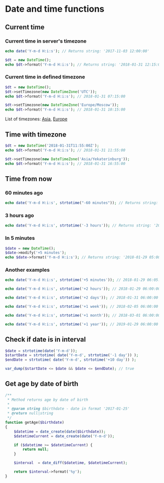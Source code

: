 # Date and time functions

## Current time

### Current time in server's timezone

```php
echo date('Y-m-d H:i:s'); // Returns string: '2017-11-03 12:00:00'

$dt = new DateTime();
echo $dt->format('Y-m-d H:i:s'); // Returns string: '2018-01-31 12:15:00'
```

### Current time in defined timezone

```php
$dt = new DateTime();
$dt->setTimezone(new DateTimeZone('UTC'));
echo $dt->format('Y-m-d H:i:s'); // 2018-01-31 07:15:00

$dt->setTimezone(new DateTimeZone('Europe/Moscow'));
echo $dt->format('Y-m-d H:i:s'); // 2018-01-31 10:15:00
```

List of timezones: [Asia](http://php.net/manual/en/timezones.asia.php), [Europe](http://php.net/manual/en/timezones.europe.php)


## Time with timezone

```php
$dt = new DateTime('2018-01-31T11:55:00Z');
echo $dt->format('Y-m-d H:i:s'); // 2018-01-31 11:55:00

$dt->setTimezone(new DateTimeZone('Asia/Yekaterinburg'));
echo $dt->format('Y-m-d H:i:s'); // 2018-01-31 16:55:00
```

## Time from now

### 60 minutes ago
```php
echo date('Y-m-d H:i:s', strtotime("-60 minutes")); // Returns string: '2017-11-03 11:00:00'
```

### 3 hours ago
```php
echo date('Y-m-d H:i:s', strtotime('-3 hours')); // Returns string: '2017-11-03 09:00:00'
```

### In 5 minutes

```php
$date = new DateTime();
$date->modify('+5 minutes');
echo $date->format('Y-m-d H:i:s'); // Returns string: '2018-01-29 05:08:56'
```

### Another examples

```php
echo date('Y-m-d H:i:s', strtotime('+5 minutes')); // 2018-01-29 06:05:00

echo date('Y-m-d H:i:s', strtotime('+2 hours')); // 2018-01-29 06:00:00

echo date('Y-m-d H:i:s', strtotime('+2 days')); // 2018-01-31 06:00:00

echo date('Y-m-d H:i:s', strtotime('+1 week')); // 2018-02-05 06:00:00

echo date('Y-m-d H:i:s', strtotime('+1 month')); // 2018-03-01 06:00:00

echo date('Y-m-d H:i:s', strtotime('+1 year')); // 2019-01-29 06:00:00
```

## Check if date is in interval

```php
$date = strtotime(date('Y-m-d'));
$startDate = strtotime( date('Y-m-d', strtotime('-1 day')) );
$endDate = strtotime( date('Y-m-d', strtotime('+10 day')) );

var_dump($startDate <= $date && $date <= $endDate); // true
```

## Get age by date of birth

```php
/**
 * Method returns age by date of birth
 *
 * @param string $birthdate - date in format '2017-01-25'
 * @return null|string
 */
function getAge($birthdate)
{
    $datetime = date_create(date($birthdate));
    $datetimeCurrent = date_create(date('Y-m-d'));

    if ($datetime >= $datetimeCurrent) {
        return null;
    }

    $interval  = date_diff($datetime, $datetimeCurrent);

    return $interval->format('%y');
}
```
